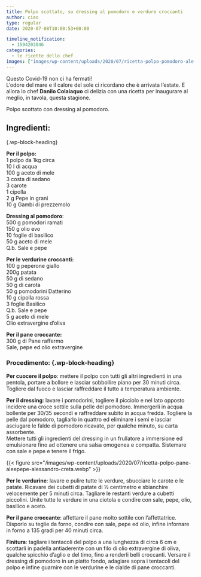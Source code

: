 ```yaml
---
title: Polpo scottato, su dressing al pomodoro e verdure croccanti
author: ciao
type: regular
date: 2020-07-08T10:00:53+00:00

timeline_notification:
  - 1594203046
categories:
  - le ricette dello chef
images: ["images/wp-content/uploads/2020/07/ricetta-polpo-pomodoro-ale-pepe-alessandro-creta.webp"]
---
```

Questo Covid-19 non ci ha fermati!  
L’odore del mare e il calore del sole ci ricordano che è arrivata l’estate. E allora lo chef **Danilo Colaiaquo** ci delizia con una ricetta per inaugurare al meglio, in tavola, questa stagione.

Polpo scottato con dressing al pomodoro.

## **Ingredienti:**  
 {.wp-block-heading}

**Per il polpo:**  
1 polpo da 1kg circa  
10 l di acqua  
100 g aceto di mele  
3 costa di sedano  
3 carote  
1 cipolla  
2 g Pepe in grani  
10 g Gambi di prezzemolo

**Dressing al pomodoro**:  
500 g pomodori ramati  
150 g olio evo  
10 foglie di basilico  
50 g aceto di mele  
Q.b. Sale e pepe

**Per le verdurine croccanti:**  
100 g peperone giallo  
200g patata  
50 g di sedano  
50 g di carota  
50 g pomodorini Datterino  
10 g cipolla rossa  
3 foglie Basilico  
Q.b. Sale e pepe  
5 g aceto di mele  
Olio extravergine d&#8217;oliva

**Per il pane croccante:**  
300 g di Pane raffermo  
Sale, pepe ed olio extravergine

### Procedimento: {.wp-block-heading}

**Per cuocere il polpo**: mettere il polpo con tutti gli altri ingredienti in una pentola, portare a bollore e lasciar sobbollire piano per 30 minuti circa. Togliere dal fuoco e lasciar raffreddare il tutto a temperatura ambiente.  
  
**Per il dressing**: lavare i pomodorini, togliere il picciolo e nel lato opposto incidere una croce sottile sulla pelle del pomodoro. Immergerli in acqua bollente per 30/35 secondi e raffreddare subito in acqua fredda. Togliere la pelle dal pomodoro, tagliarlo in quattro ed eliminare i semi e lasciar asciugare le falde di pomodoro ricavate, per qualche minuto, su carta assorbente.  
Mettere tutti gli ingredienti del dressing in un frullatore a immersione ed emulsionare fino ad ottenere una salsa omogenea e compatta. Sistemare con sale e pepe e tenere il frigo.


{{< figure src="/images/wp-content/uploads/2020/07/ricetta-polpo-pane-aleepepe-alessandro-creta.webp" >}}


  
**Per le verdurine**: lavare e pulire tutte le verdure, sbucciare le carote e le patate. Ricavare dei cubetti di patate di ½ centimetro e sbianchire velocemente per 5 minuti circa. Tagliare le restanti verdure a cubetti piccolini. Unite tutte le verdure in una ciotola e condire con sale, pepe, olio, basilico e aceto.  
  
**Per il pane croccante**: affettare il pane molto sottile con l&#8217;affettatrice. Disporlo su teglie da forno, condire con sale, pepe ed olio, infine infornare in forno a 135 gradi per 40 minuti circa.  
  
**Finitura**: tagliare i tentacoli del polpo a una lunghezza di circa 6 cm e scottarli in padella antiaderente con un filo di olio extravergine di oliva, qualche spicchio d&#8217;aglio e del timo, fino a renderli belli croccanti. Versare il dressing di pomodoro in un piatto fondo, adagiare sopra i tentacoli del polpo e infine guarnire con le verdurine e le cialde di pane croccanti.